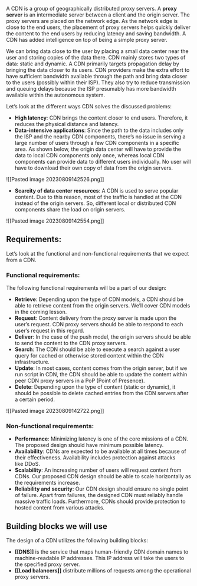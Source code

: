 A CDN is a group of geographically distributed proxy servers. A **proxy server** is an intermediate server between a client and the origin server. The proxy servers are placed on the network edge. As the network edge is close to the end users, the placement of proxy servers helps quickly deliver the content to the end users by reducing latency and saving bandwidth. A CDN has added intelligence on top of being a simple proxy server.

We can bring data close to the user by placing a small data center near the user and storing copies of the data there. CDN mainly stores two types of data: static and dynamic. A CDN primarily targets propagation delay by bringing the data closer to its users. CDN providers make the extra effort to have sufficient bandwidth available through the path and bring data closer to the users (possibly within their ISP). They also try to reduce transmission and queuing delays because the ISP presumably has more bandwidth available within the autonomous system.

Let’s look at the different ways CDN solves the discussed problems:

- **High latency**: CDN brings the content closer to end users. Therefore, it reduces the physical distance and latency.
- **Data-intensive applications**: Since the path to the data includes only the ISP and the nearby CDN components, there’s no issue in serving a large number of users through a few CDN components in a specific area. As shown below, the origin data center will have to provide the data to local CDN components only once, whereas local CDN components can provide data to different users individually. No user will have to download their own copy of data from the origin servers.

![[Pasted image 20230809142526.png]]

- **Scarcity of data center resources**: A CDN is used to serve popular content. Due to this reason, most of the traffic is handled at the CDN instead of the origin servers. So, different local or distributed CDN components share the load on origin servers.

![[Pasted image 20230809142554.png]]

## Requirements:

Let’s look at the functional and non-functional requirements that we expect from a CDN.

### Functional requirements:

The following functional requirements will be a part of our design:

- **Retrieve**: Depending upon the type of CDN models, a CDN should be able to retrieve content from the origin servers. We’ll cover CDN models in the coming lesson.
- **Request**: Content delivery from the proxy server is made upon the user’s request. CDN proxy servers should be able to respond to each user’s request in this regard.
- **Deliver**: In the case of the push model, the origin servers should be able to send the content to the CDN proxy servers.
- **Search**: The CDN should be able to execute a search against a user query for cached or otherwise stored content within the CDN infrastructure.
- **Update**: In most cases, content comes from the origin server, but if we run script in CDN, the CDN should be able to update the content within peer CDN proxy servers in a PoP (Point of Presence).
- **Delete**: Depending upon the type of content (static or dynamic), it should be possible to delete cached entries from the CDN servers after a certain period.

![[Pasted image 20230809142722.png]]

### Non-functional requirements:

- **Performance**: Minimizing latency is one of the core missions of a CDN. The proposed design should have minimum possible latency.
- **Availability**: CDNs are expected to be available at all times because of their effectiveness. Availability includes protection against attacks like DDoS.
- **Scalability**: An increasing number of users will request content from CDNs. Our proposed CDN design should be able to scale horizontally as the requirements increase.
- **Reliability and security**: Our CDN design should ensure no single point of failure. Apart from failures, the designed CDN must reliably handle massive traffic loads. Furthermore, CDNs should provide protection to hosted content from various attacks.

## Building blocks we will use

The design of a CDN utilizes the following building blocks:

- **[[DNS]]** is the service that maps human-friendly CDN domain names to machine-readable IP addresses. This IP address will take the users to the specified proxy server.
- **[[Load balancers]]** distribute millions of requests among the operational proxy servers.